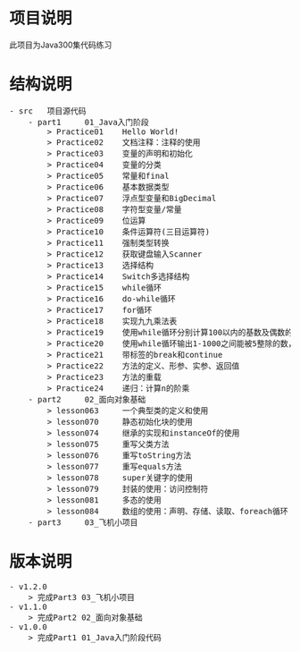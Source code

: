 <h1>项目说明</h1>

此项目为Java300集代码练习

<h1>结构说明</h1>
<pre>
- src   项目源代码
    - part1     01_Java入门阶段
        > Practice01    Hello World!
        > Practice02    文档注释：注释的使用
        > Practice03    变量的声明和初始化
        > Practice04    变量的分类
        > Practice05    常量和final
        > Practice06    基本数据类型
        > Practice07    浮点型变量和BigDecimal
        > Practice08    字符型变量/常量
        > Practice09    位运算
        > Practice10    条件运算符(三目运算符)
        > Practice11    强制类型转换
        > Practice12    获取键盘输入Scanner
        > Practice13    选择结构
        > Practice14    Switch多选择结构
        > Practice15    while循环
        > Practice16    do-while循环
        > Practice17    for循环
        > Practice18    实现九九乘法表
        > Practice19    使用while循环分别计算100以内的基数及偶数的和
        > Practice20    使用while循环输出1-1000之间能被5整除的数，且每行输出5个
        > Practice21    带标签的break和continue
        > Practice22    方法的定义、形参、实参、返回值
        > Practice23    方法的重载
        > Practice24    递归：计算n的阶乘
    - part2     02_面向对象基础
        > lesson063     一个典型类的定义和使用
        > lesson070     静态初始化块的使用
        > lesson074     继承的实现和instanceOf的使用
        > lesson075     重写父类方法
        > lesson076     重写toString方法
        > lesson077     重写equals方法
        > lesson078     super关键字的使用
        > lesson079     封装的使用：访问控制符
        > lesson081     多态的使用
        > lesson084     数组的使用：声明、存储、读取、foreach循环
    - part3     03_飞机小项目
</pre>

<h1>版本说明</h1>
<pre>
- v1.2.0
    > 完成Part3 03_飞机小项目
- v1.1.0
    > 完成Part2 02_面向对象基础
- v1.0.0
    > 完成Part1 01_Java入门阶段代码
</pre>